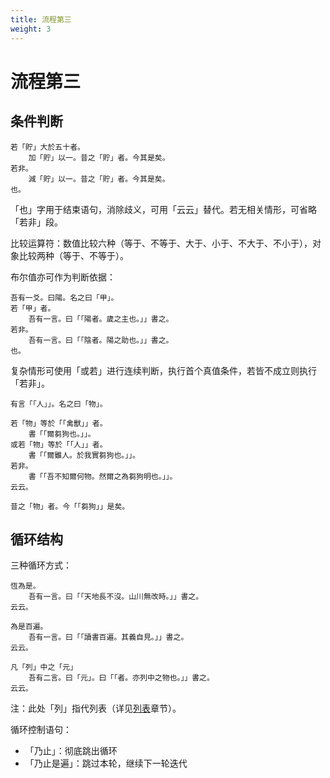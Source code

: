 ```yaml
---
title: 流程第三
weight: 3
---
```

# 流程第三

## 条件判断
```
若「貯」大於五十者。
    加「貯」以一。昔之「貯」者。今其是矣。
若非。
    減「貯」以一。昔之「貯」者。今其是矣。
也。
```
「也」字用于结束语句，消除歧义，可用「云云」替代。若无相关情形，可省略「若非」段。

比较运算符：数值比较六种（等于、不等于、大于、小于、不大于、不小于），对象比较两种（等于、不等于）。

布尔值亦可作为判断依据：
```
吾有一爻。曰陽。名之曰「甲」。
若「甲」者。
    吾有一言。曰「「陽者。歲之主也。」」書之。
若非。
    吾有一言。曰「「陰者。陽之助也。」」書之。
也。
```

复杂情形可使用「或若」进行连续判断，执行首个真值条件，若皆不成立则执行「若非」。
```
有言「「人」」。名之曰「物」。

若「物」等於「「禽獸」」者。
	書「「爾芻狗也。」」。
或若「物」等於「「人」」者。
	書「「爾雖人。於我實芻狗也。」」。
若非。
	書「「吾不知爾何物。然爾之為芻狗明也。」」。
云云。

昔之「物」者。今「「芻狗」」是矣。
```

## 循环结构
三种循环方式：
```
恆為是。
    吾有一言。曰「「天地長不沒。山川無改時。」」書之。
云云。
```

```
為是百遍。
    吾有一言。曰「「讀書百遍。其義自見。」」書之。
云云。
```

```
凡「列」中之「元」
    吾有二言。曰「元」。曰「「者。亦列中之物也。」」書之。
云云。
```
注：此处「列」指代列表（详见[列表](misc.md#_8)章节）。

循环控制语句：
- 「乃止」：彻底跳出循环
- 「乃止是遍」：跳过本轮，继续下一轮迭代
